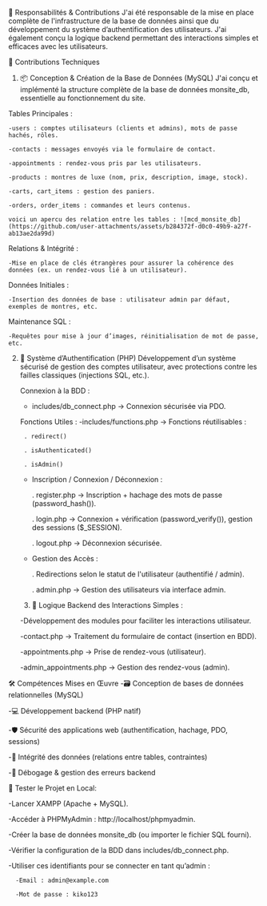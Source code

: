 🎯 Responsabilités & Contributions
J'ai été responsable de la mise en place complète de l'infrastructure de la base de données ainsi que du développement du système d’authentification des utilisateurs. J'ai également conçu la logique backend permettant des interactions simples et efficaces avec les utilisateurs.

🧩 Contributions Techniques
1. 📦 Conception & Création de la Base de Données (MySQL)
J'ai conçu et implémenté la structure complète de la base de données monsite_db, essentielle au fonctionnement du site.

 Tables Principales :

    -users : comptes utilisateurs (clients et admins), mots de passe hachés, rôles.

    -contacts : messages envoyés via le formulaire de contact.

    -appointments : rendez-vous pris par les utilisateurs.

    -products : montres de luxe (nom, prix, description, image, stock).

    -carts, cart_items : gestion des paniers.

    -orders, order_items : commandes et leurs contenus.

    voici un apercu des relation entre les tables : ![mcd_monsite_db](https://github.com/user-attachments/assets/b284372f-d0c0-49b9-a27f-ab13ae2da99d)


  Relations & Intégrité :

    -Mise en place de clés étrangères pour assurer la cohérence des données (ex. un rendez-vous lié à un utilisateur).

  Données Initiales :

    -Insertion des données de base : utilisateur admin par défaut, exemples de montres, etc.

  Maintenance SQL :

    -Requêtes pour mise à jour d’images, réinitialisation de mot de passe, etc.

2. 🔐 Système d’Authentification (PHP)
Développement d’un système sécurisé de gestion des comptes utilisateur, avec protections contre les failles classiques (injections SQL, etc.).

   Connexion à la BDD :
     - includes/db_connect.php → Connexion sécurisée via PDO.

    Fonctions Utiles :
     -includes/functions.php → Fonctions réutilisables :

        . redirect()

        . isAuthenticated()

        . isAdmin()

   - Inscription / Connexion / Déconnexion :

        . register.php → Inscription + hachage des mots de passe (password_hash()).

        . login.php → Connexion + vérification (password_verify()), gestion des sessions ($_SESSION).

        . logout.php → Déconnexion sécurisée.

   - Gestion des Accès :

        . Redirections selon le statut de l'utilisateur (authentifié / admin).

        . admin.php → Gestion des utilisateurs via interface admin.

    3. 🧠 Logique Backend des Interactions Simples :
   
      -Développement des modules pour faciliter les interactions utilisateur.

      -contact.php → Traitement du formulaire de contact (insertion en BDD).

      -appointments.php → Prise de rendez-vous (utilisateur).

      -admin_appointments.php → Gestion des rendez-vous (admin).

🛠️ Compétences Mises en Œuvre
  -🗃️ Conception de bases de données relationnelles (MySQL)

  -💻 Développement backend (PHP natif)

  -🛡️ Sécurité des applications web (authentification, hachage, PDO, sessions)

  -🔄 Intégrité des données (relations entre tables, contraintes)

  -🐞 Débogage & gestion des erreurs backend

🚀 Tester le Projet en Local:

  -Lancer XAMPP (Apache + MySQL).

  -Accéder à PHPMyAdmin : http://localhost/phpmyadmin.

  -Créer la base de données monsite_db (ou importer le fichier SQL fourni).

  -Vérifier la configuration de la BDD dans includes/db_connect.php.

  -Utiliser ces identifiants pour se connecter en tant qu’admin :

      -Email : admin@example.com

      -Mot de passe : kiko123
